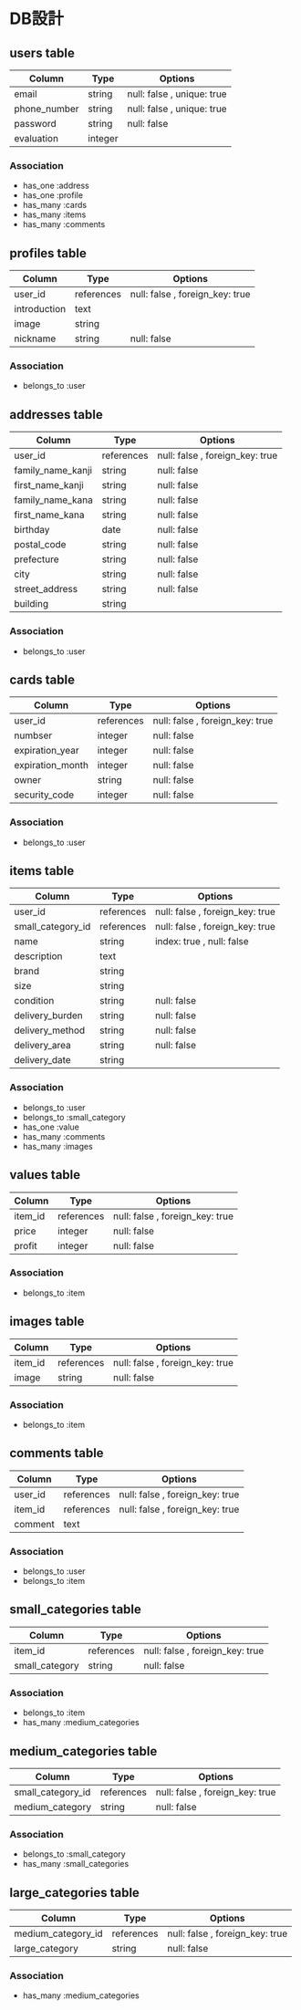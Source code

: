 # DB設計

## users table

|Column|Type|Options|
|------|----|-------|
|email|string|null: false , unique: true|
|phone_number|string|null: false , unique: true|
|password|string|null: false|
|evaluation|integer|

### Association
- has_one  :address
- has_one  :profile
- has_many :cards
- has_many :items
- has_many :comments

## profiles table

|Column|Type|Options|
|------|----|-------|
|user_id|references|null: false , foreign_key: true|
|introduction|text||
|image|string||
|nickname|string|null: false|

### Association
- belongs_to :user

## addresses table

|Column|Type|Options|
|------|----|-------|
|user_id|references|null: false , foreign_key: true|
|family_name_kanji|string|null: false|
|first_name_kanji|string|null: false|
|family_name_kana|string|null: false|
|first_name_kana|string|null: false|
|birthday|date|null: false|
|postal_code|string|null: false|
|prefecture|string|null: false|
|city|string|null: false|
|street_address|string|null: false|
|building|string||

### Association
- belongs_to :user

## cards table

|Column|Type|Options|
|------|----|-------|
|user_id|references|null: false , foreign_key: true|
|numbser|integer|null: false|
|expiration_year|integer|null: false|
|expiration_month|integer|null: false|
|owner|string|null: false|
|security_code|integer|null: false|

### Association
- belongs_to :user

## items table

|Column|Type|Options|
|------|----|-------|
|user_id|references|null: false , foreign_key: true|
|small_category_id|references|null: false , foreign_key: true|
|name|string|index: true , null: false|
|description|text||
|brand|string|
|size|string||
|condition|string|null: false|
|delivery_burden|string|null: false|
|delivery_method|string|null: false|
|delivery_area|string|null: false|
|delivery_date|string|

### Association
- belongs_to :user
- belongs_to :small_category
- has_one  :value
- has_many :comments
- has_many :images

## values table

|Column|Type|Options|
|------|----|-------|
|item_id|references|null: false , foreign_key: true|
|price|integer|null: false|
|profit|integer|null: false|

### Association
- belongs_to :item

## images table

|Column|Type|Options|
|------|----|-------|
|item_id|references|null: false , foreign_key: true|
|image|string|null: false|

### Association
- belongs_to :item

## comments table

|Column|Type|Options|
|------|----|-------|
|user_id|references|null: false , foreign_key: true|
|item_id|references|null: false , foreign_key: true|
|comment|text||

### Association
- belongs_to :user
- belongs_to :item

## small_categories table

|Column|Type|Options|
|------|----|-------|
|item_id|references|null: false , foreign_key: true|
|small_category|string|null: false|

### Association
- belongs_to :item
- has_many :medium_categories

## medium_categories table

|Column|Type|Options|
|------|----|-------|
|small_category_id|references|null: false , foreign_key: true|
|medium_category|string|null: false|

### Association
- belongs_to :small_category
- has_many :small_categories

## large_categories table

|Column|Type|Options|
|------|----|-------|
|medium_category_id|references|null: false , foreign_key: true|
|large_category|string|null: false|

### Association
- has_many :medium_categories


